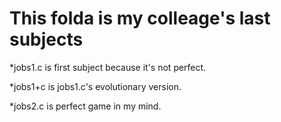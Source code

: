 # This folda is my colleage's last subjects

*jobs1.c is first subject because it's not perfect.

*jobs1+c is jobs1.c's evolutionary version.

*jobs2.c is perfect game in my mind.
